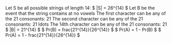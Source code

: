Let S be all possible strings of length 14: $ |S| = 26^{14} $ 
Let B be the event that the string contains at no vowels 
The first character can be any of the 21 consonants: 21 
The second character can be any of the 21 consonants: 21 
ldots 
The 14th character can be any of the 21 consonants: 21 
$ |B| = 21^{14} $ 
$ Pr(B) = frac{21^{14}}{26^{14}} $ 
$ Pr(A) = 1 - Pr(B) $ 
$ Pr(A) = 1 - frac{21^{14}}{26^{14}} $
